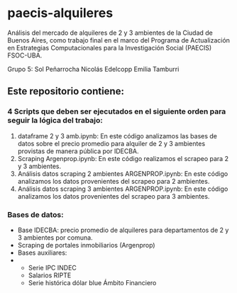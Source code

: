 # paecis-alquileres
Análisis del mercado de alquileres de 2 y 3 ambientes de la Ciudad de Buenos Aires, como trabajo final en el marco del Programa de Actualización en Estrategias Computacionales para la Investigación Social (PAECIS) FSOC-UBA.

Grupo 5:
Sol Peñarrocha
Nicolás Edelcopp
Emilia Tamburri


## Este repositorio contiene:
### 4 Scripts que deben ser ejecutados en el siguiente orden para seguir la lógica del trabajo:
 1. dataframe 2 y 3 amb.ipynb: En este código analizamos las bases de datos sobre el precio promedio para alquiler de 2 y 3 ambientes provistas de manera pública por IDECBA.
 2. Scraping Argenprop.ipynb: En este código realizamos el scrapeo para 2 y 3 ambientes.
 3. Análisis datos scraping 2 ambientes ARGENPROP.ipynb: En este código analizamos los datos provenientes del scrapeo para 2 ambientes.
 4. Análisis datos scraping 3 ambientes ARGENPROP.ipynb: En este código analizamos los datos provenientes del scrapeo para 3 ambientes.

### Bases de datos:
 - Base IDECBA: precio promedio de alquileres para departamentos de 2 y 3 ambientes por comuna.
 -  Scraping de portales inmobiliarios (Argenprop)
 -   Bases auxiliares:
 -    - Serie IPC INDEC
      - Salarios RIPTE
      - Serie histórica dólar blue Ámbito Financiero
